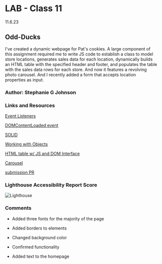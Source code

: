 # LAB - Class 11

11.6.23

## Odd-Ducks

I've created a dynamic webpage for Pat's cookies. A large component of this assignment required me to write JS code to establish a class to model store locations, generates sales data for each location, dynamically builds an HTML table with the specified header and footer, and populates the table with the sales data rows for each store. And now it features a revolving photo carousel. And I recently added a form that accepts location properties as input. 

### Author: Stephanie G Johnson

### Links and Resources

[Event Listeners](https://www.w3schools.com/js/js_htmldom_eventlistener.asp)

[DOMContentLoaded event](https://developer.mozilla.org/en-US/docs/Web/API/Document/DOMContentLoaded_event)

[SOLID](https://www.geeksforgeeks.org/single-responsibility-in-solid-design-principle/)

[Working with Objects](https://developer.mozilla.org/en-US/docs/Web/JavaScript/Guide/Working_with_objects)

[HTML table w/ JS and DOM Interface](https://developer.mozilla.org/en-US/docs/Web/API/Document_Object_Model/Traversing_an_HTML_table_with_JavaScript_and_DOM_Interfaces#creating_an_html_table_dynamically)

[Carousel](https://css-tricks.com/css-only-carousel/)

[submission PR](https://stepheegee.github.io/cookie-stand/)


### Lighthouse Accessibility Report Score
![Lighthouse](photos/lighthouse10.png)



### Comments

* Added three fonts for the majority of the page

* Added borders to elements

* Changed background color

* Confirmed functionality

* Added text to the homepage



